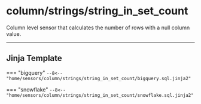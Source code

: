 # column/strings/string_in_set_count
Column level sensor that calculates the number of rows with a null column value.
___
## Jinja Template

=== "bigquery"
    ```
    --8<-- "home/sensors/column/strings/string_in_set_count/bigquery.sql.jinja2"
    ```

=== "snowflake"
    ```
    --8<-- "home/sensors/column/strings/string_in_set_count/snowflake.sql.jinja2"
    ```
